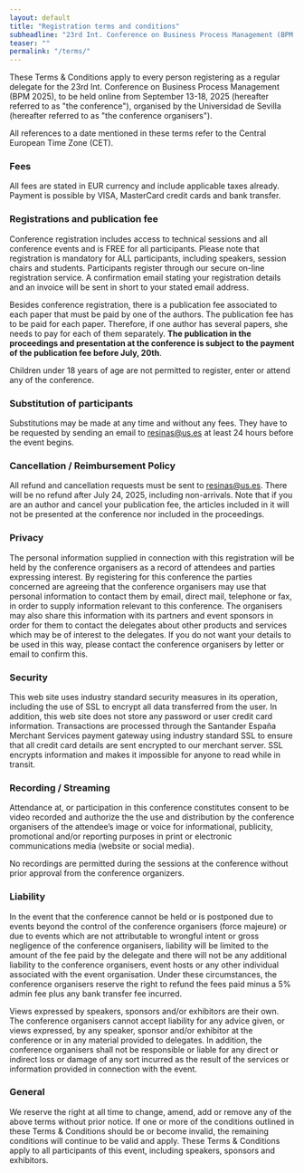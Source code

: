 ```yaml
---
layout: default
title: "Registration terms and conditions"
subheadline: "23rd Int. Conference on Business Process Management (BPM 2025)"
teaser: ""
permalink: "/terms/"
---
```


These Terms & Conditions apply to every person registering as a regular delegate for the 23rd Int. Conference on Business Process Management (BPM 2025), to be held online from September 13-18, 2025 (hereafter referred to as "the conference"), organised by the Universidad de Sevilla (hereafter referred to as "the conference organisers").

All references to a date mentioned in these terms refer to the Central European Time Zone (CET).

### Fees

All fees are stated in EUR currency and include applicable taxes already. Payment is possible by VISA, MasterCard credit cards and bank transfer.

### Registrations and publication fee

Conference registration includes access to technical sessions and all conference events and is FREE for all participants. Please note that registration is mandatory for ALL participants, including speakers, session chairs and students. Participants register through our secure on-line registration service. A confirmation email stating your registration details and an invoice will be sent in short to your stated email address. 

Besides conference registration, there is a publication fee associated to each paper that must be paid by one of the authors. The publication fee has to be paid for each paper. Therefore, if one author has several papers, she needs to pay for each of them separately. **The publication in the proceedings and presentation at the conference is subject to the payment of the publication fee before July, 20th**.

Children under 18 years of age are not permitted to register, enter or attend any of the conference. 

### Substitution of participants

Substitutions may be made at any time and without any fees. They have to be requested by sending an email to resinas@us.es at least 24 hours before the event begins.

### Cancellation / Reimbursement Policy

All refund and cancellation requests must be sent to resinas@us.es. There will be no refund after July 24, 2025, including non-arrivals. Note that if you are an author and cancel your publication fee, the articles included in it will not be presented at the conference nor included in the proceedings.

### Privacy

The personal information supplied in connection with this registration will be held by the conference organisers as a record of attendees and parties expressing interest. By registering for this conference the parties concerned are agreeing that the conference organisers may use that personal information to contact them by email, direct mail, telephone or fax, in order to supply information relevant to this conference. The organisers may also share this information with its partners and event sponsors in order for them to contact the delegates about other products and services which may be of interest to the delegates. If you do not want your details to be used in this way, please contact the conference organisers by letter or email to confirm this.

### Security

This web site uses industry standard security measures in its operation, including the use of SSL to encrypt all data transferred from the user. In addition, this web site does not store any password or user credit card information. Transactions are processed through the Santander España Merchant Services payment gateway using industry standard SSL to ensure that all credit card details are sent encrypted to our merchant server. SSL encrypts information and makes it impossible for anyone to read while in transit.

### Recording / Streaming

Attendance at, or participation in this conference constitutes consent to be video recorded and authorize the the use and distribution by the conference organisers of the attendee’s image or voice for informational, publicity, promotional and/or reporting purposes in print or electronic communications media (website or social media). 

No recordings are permitted during the sessions at the conference without prior approval from the conference organizers.

### Liability

In the event that the conference cannot be held or is postponed due to events beyond the control of the conference organisers (force majeure) or due to events which are not attributable to wrongful intent or gross negligence of the conference organisers, liability will be limited to the amount of the fee paid by the delegate and there will not be any additional liability to the conference organisers, event hosts or any other individual associated with the event organisation. Under these circumstances, the conference organisers reserve the right to refund the fees paid minus a 5% admin fee plus any bank transfer fee incurred.

Views expressed by speakers, sponsors and/or exhibitors are their own. The conference organisers cannot accept liability for any advice given, or views expressed, by any speaker, sponsor and/or exhibitor at the conference or in any material provided to delegates. In addition, the conference organisers shall not be responsible or liable for any direct or indirect loss or damage of any sort incurred as the result of the services or information provided in connection with the event.

### General

We reserve the right at all time to change, amend, add or remove any of the above terms without prior notice. If one or more of the conditions outlined in these Terms & Conditions should be or become invalid, the remaining conditions will continue to be valid and apply. These Terms & Conditions apply to all participants of this event, including speakers, sponsors and exhibitors.